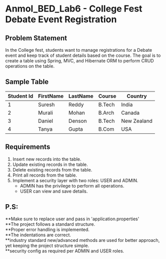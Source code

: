 # Anmol_BED_Lab6 - College Fest Debate Event Registration

## Problem Statement

In the College fest, students want to manage registrations for a Debate event and keep track of student details based on the course. The goal is to create a table using Spring, MVC, and Hibernate ORM to perform CRUD operations on the table.

## Sample Table

| Student Id | FirstName | LastName | Course | Country    |
|------------|-----------|----------|--------|------------|
| 1          | Suresh    | Reddy    | B.Tech | India      |
| 2          | Murali    | Mohan    | B.Arch | Canada     |
| 3          | Daniel    | Denson   | B.Tech | New Zealand|
| 4          | Tanya     | Gupta    | B.Com  | USA        |

## Requirements

1. Insert new records into the table.
2. Update existing records in the table.
3. Delete existing records from the table.
4. Print all records from the table.
5. Implement a security layer with two roles: USER and ADMIN.
   - ADMIN has the privilege to perform all operations.
   - USER can view and save details.
     
## P.S:
**Make sure to replace user and pass in 'application.properties'<br>
**The project follows a standard structure.<br>
**Proper error handling is implemented.<br>
**The indentations are correct.<br>
**industry standard new/advanced methods are used for better approach, yet keeping the project structure simple.<br>
**security config as required per ADMIN and USER roles.<br>
